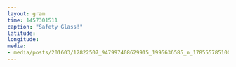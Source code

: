 ```yaml
---
layout: gram
time: 1457301511
caption: "Safety Glass!"
latitude: 
longitude: 
media:
- media/posts/201603/12822507_947997408629915_1995636585_n_17855578510000941.jpg
---
```

